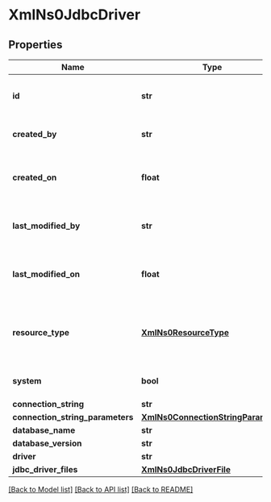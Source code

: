 # XmlNs0JdbcDriver

## Properties
Name | Type | Description | Notes
------------ | ------------- | ------------- | -------------
**id** | **str** | The &lt;code&gt;id&lt;/code&gt; of the represented object (entity) | [optional] 
**created_by** | **str** | The id of the user that created this resource | [optional] 
**created_on** | **float** | The timestamp (in UTC time standard) of the creation of this resource | [optional] 
**last_modified_by** | **str** | The id of the user who modified this resource the last time | [optional] 
**last_modified_on** | **float** | The timestamp (in UTC time standard) of the last modification of this resource | [optional] 
**resource_type** | [**XmlNs0ResourceType**](XmlNs0ResourceType.md) | The type of this resource, i.e. [Community, Asset, Domain, Attribute, Relation, WorkflowInstance] | [optional] 
**system** | **bool** | Whether this is a system resource or not | [optional] 
**connection_string** | **str** |  | [optional] 
**connection_string_parameters** | [**XmlNs0ConnectionStringParameter**](XmlNs0ConnectionStringParameter.md) |  | [optional] 
**database_name** | **str** |  | [optional] 
**database_version** | **str** |  | [optional] 
**driver** | **str** |  | [optional] 
**jdbc_driver_files** | [**XmlNs0JdbcDriverFile**](XmlNs0JdbcDriverFile.md) |  | [optional] 

[[Back to Model list]](../README.md#documentation-for-models) [[Back to API list]](../README.md#documentation-for-api-endpoints) [[Back to README]](../README.md)


